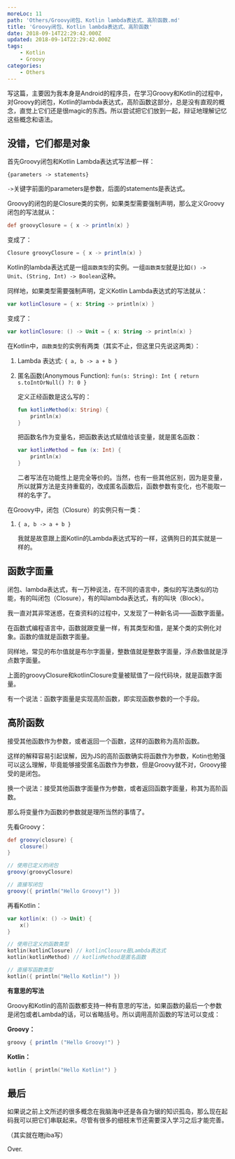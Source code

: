 ```yaml
---
moreLoc: 11
path: 'Others/Groovy闭包、Kotlin lambda表达式、高阶函数.md'
title: 'Groovy闭包、Kotlin lambda表达式、高阶函数'
date: 2018-09-14T22:29:42.000Z
updated: 2018-09-14T22:29:42.000Z
tags:
    - Kotlin
    - Groovy
categories:
    - Others
---
```


写这篇，主要因为我本身是Android的程序员，在学习Groovy和Kotlin的过程中，对Groovy的闭包，Kotlin的lambda表达式，高阶函数这部分，总是没有直观的概念，直觉上它们还是很magic的东西。所以尝试把它们放到一起，辩证地理解记忆这些概念和语法。

## 没错，它们都是对象

首先Groovy闭包和Kotlin Lambda表达式写法都一样：

```
{parameters -> statements}
```

`->`关键字前面的parameters是参数，后面的statements是表达式。

<!--more-->


Groovy的闭包的是Closure类的实例，如果类型需要强制声明，那么定义Groovy闭包的写法就从：

```Groovy
def groovyClosure = { x -> println(x) }
```

变成了：

```Groovy
Closure groovyClosure = { x -> println(x) }
```

Kotlin的lambda表达式是一组`函数类型`的实例。一组`函数类型`就是比如`() -> Unit`、`(String, Int) -> Boolean`这种。

同样地，如果类型需要强制声明，定义Kotlin Lambda表达式的写法就从：

```Kotlin
var kotlinClosure = { x: String -> println(x) }
```

变成了：

```Kotlin
var kotlinClosure: () -> Unit = { x: String -> println(x) }
```

在Kotlin中，`函数类型`的实例有两类（其实不止，但这里只先说这两类）：

1. Lambda 表达式: `{ a, b -> a + b }`

2. 匿名函数(Anonymous Function): `fun(s: String): Int { return s.toIntOrNull() ?: 0 }`

    定义正经函数是这么写的：

    ```Kotlin
    fun kotlinMethod(x: String) {
        println(x)
    }
    ```

    把函数名作为变量名，把函数表达式赋值给该变量，就是匿名函数：

    ```Kotlin
    var kotlinMethod = fun (x: Int) {
        println(x)
    }
    ```

    二者写法在功能性上是完全等价的。当然，也有一些其他区别，因为是变量，所以就算方法是支持重载的，改成匿名函数后，函数参数有变化，也不能取一样的名字了。

在Groovy中，闭包（Closure）的实例只有一类：

1. `{ a, b -> a + b }`

    我就是故意跟上面Kotlin的Lambda表达式写的一样，这俩狗日的其实就是一样的。

## 函数字面量

闭包、lambda表达式，有一万种说法，在不同的语言中，类似的写法类似的功能，有的叫闭包（Closure），有的叫lambda表达式，有的叫块（Block）。

我一直对其非常迷惑，在查资料的过程中，又发现了一种新名词——函数字面量。

在函数式编程语言中，函数就跟变量一样，有其类型和值，是某个类的实例化对象。函数的值就是函数字面量。

同样地，常见的布尔值就是布尔字面量，整数值就是整数字面量，浮点数值就是浮点数字面量。

上面的groovyClosure和kotlinClosure变量被赋值了一段代码块，就是函数字面量。

有一个说法：函数字面量是实现高阶函数，即实现函数参数的一个手段。

## 高阶函数

接受其他函数作为参数，或者返回一个函数，这样的函数称为高阶函数。

这样的解释容易引起误解，因为JS的高阶函数确实将函数作为参数，Kotin也勉强可以这么理解，毕竟能够接受匿名函数作为参数，但是Groovy就不对，Groovy接受的是闭包。

换一个说法：接受其他函数字面量作为参数，或者返回函数字面量，称其为高阶函数。

那么将变量作为函数的参数就是理所当然的事情了。

先看Groovy：

```Groovy
def groovy(closure) {
    closure()
}
```

```Groovy
// 使用已定义的闭包
groovy(groovyClosure)

// 直接写闭包
groovy({ println("Hello Groovy!") })
```

再看Kotlin：

```Kotlin
var kotlin(x: () -> Unit) {
    x()
}
```

```Kotlin
// 使用已定义的函数类型
kotlin(kotlinClosure) // kotlinClosure是Lambda表达式
kotlin(kotlinMethod) // kotlinMethod是匿名函数

// 直接写函数类型
kotlin({ println("Hello Kotlin!") })
```

**有意思的写法**

Groovy和Kotlin的高阶函数都支持一种有意思的写法，如果函数的最后一个参数是闭包或者Lambda的话，可以省略括号。所以调用高阶函数的写法可以变成：

**Groovy：**

```Groovy
groovy { println ("Hello Groovy!") }
```

**Kotlin：**

```Kotlin
kotlin { println("Hello Kotlin!") }
```

## 最后

如果说之前上文所述的很多概念在我脑海中还是各自为锯的知识孤岛，那么现在起码我可以把它们串联起来。尽管有很多的细枝末节还需要深入学习之后才能完善。

（其实就在瞎jiba写）

Over.
